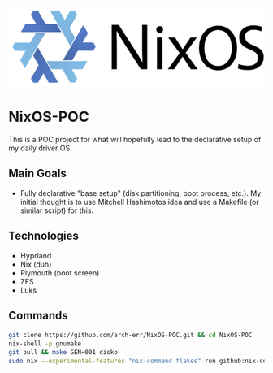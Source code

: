 ![NixOS Logo](./assets/logo.png)

# NixOS-POC
This is a POC project for what will hopefully lead to the declarative setup of my daily driver OS.


## Main Goals
- Fully declarative "base setup" (disk partitioning, boot process, etc.). My initial thought is to use Mitchell Hashimotos idea and use a Makefile (or similar script) for this.

## Technologies
- Hyprland
- Nix (duh)
- Plymouth (boot screen)
- ZFS
- Luks

## Commands
```bash
git clone https://github.com/arch-err/NixOS-POC.git && cd NixOS-POC
nix-shell -p gnumake
git pull && make GEN=001 disko
sudo nix --experimental-features "nix-command flakes" run github:nix-community/disko/latest -- --mode destroy,format,mount 001/disko.nix

```
